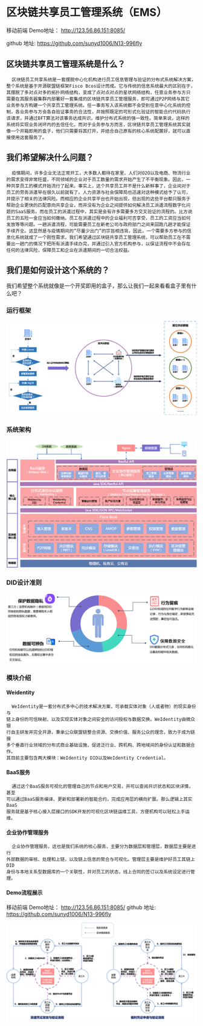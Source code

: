 # 区块链共享员工管理系统（EMS）

移动前端 Demo地址： http://123.56.86.151:8085/ 

github 地址:  https://github.com/sunyd1006/N13-996fly 



## 区块链共享员工管理系统是什么？

	  区块链员工共享系统是一套摆脱中心化机构进行员工信息管理与验证的分布式系统解决方案，
	整个系统是基于开源联盟链框架Fisco Bcos设计而成。它与传统的信息系统最大的区别在于，
	其摆脱了多对点对多的拓扑网络结构，变成了点对点对点的星状网络结构，任意业务参与方只
	需要在其服务器集群内部署好一套集成的区块链共享员工管理服务，即可通过P2P网络与其它
	业务参与方构建一个共享员工管理系统。任一事务写入该系统都不会受到任意中心化系统的控
	制，各业务参与方会各自验证事务的合法性，并按照既定的可形式化验证的智能合约代码执行
	该请求，并通过BFT算法对该事务达成共识，维护分布式系统的强一致性。简单来说，这样的
	系统将实现业务闭环内的去信任化，而对于业务参与方而言，区块链共享员工管理系统其实就
	像一个开箱即用的盒子，他们只需要将其打开，并结合自己原有的核心系统配置好，就可以直
	接使用这套服务了。

## 我们希望解决什么问题？
	  疫情期间，许多企业无法正常开工，大多数人都待在家里，人们对O2O以及电商、物流行业
	的需求变得非常旺盛，不同领域的企业对于员工数量的需求开始产生了不平衡现象。因此，一
	种共享员工的模式开始流行了起来。事实上，这个共享员工并不是什么新鲜事了，企业间对于
	员工的劳务派遣早在很久以前就有了。人力资源与社会保障局也迅速对这种模式给予了认可，
	并提示了相关的法律风险。而相应的企业共享平台也开始出现，但出现的这些平台都只服务于
	帮助企业更快的匹配意向共享企业，而并没有为企业之间提供如何解决员工派遣流程数字化问
	题的SaaS服务。而在员工的派遣过程中，其实是会有许多需要多方交叉验证的流程的。比方说
	员工的五险一金应当如何缴纳，员工在派遣过程中的企业福利可否享受，员工的工资应当如何
	发放等等问题。一趟派遣流程，可能需要员工在新老公司与政府部门之间来回跑几趟才能保证
	手续齐全。这显然是与疫情期间的“尽量少出门”的宗旨相违背。因此，一个需要多方参与的信
	息化系统就成了一个刚性需求，我们希望通过区块链共享员工管理系统，可以帮助员工在不需
	要出一趟门的情况下把所有派遣手续办完，并通过引入官方机构参与，以保证流程中不会存在
	任何的法律风险，保障员工和企业在派遣期间的一切合法权益。

## 我们是如何设计这个系统的？
我们希望整个系统就像是一个开奖即用的盒子，那么让我们一起来看看盒子里有什么吧？
### 运行框架
![Image text](.//photo/operation.png)
### 系统架构
![Image text](.//photo/photo1.png)
### DID设计准则
![Image text](.//photo/DID.png)
### 模块介绍
#### Weidentity
	  WeIdentity是一套分布式多中心的技术解决方案，可承载实体对象（人或者物）的现实身份与
	链上身份的可信映射、以及实现实体对象之间安全的访问授权与数据交换。WeIdentity由微众银
	行自主研发并完全开源，秉承公众联盟链整合资源、交换价值、服务公众的理念，致力于成为链接
	多个垂直行业领域的分布式商业基础设施，促进泛行业、跨机构、跨地域间的身份认证和数据合作。
	其目前主要包含两大模块：WeIdentity DID以及WeIdentity Credential。

#### BaaS服务
	  通过这个BaaS服务可视化的管理自己的节点和用户交易，并可以查阅共识状态和区块详情，甚至
	可以通过BaaS服务编译、更新和部署新的智能合约，完成应用层的横向扩展。那么逻辑上其实BaaS
	服务就是基于核心接入层接口的SDK开发的可视化区块链运维工具，方便机构可以轻松上手运维。

#### 企业协作管理服务
      企业协作管理服务，这也是我们系统的核心服务，主要分为数据层和管理层，数据层主要是进行
    外部数据的审核、处理和上链，以及链上信息的聚合与可视化。管理层主要是维护好员工其链上DID
    身份与本地关系型数据库的一个关联性，并对员工的状态，线上合同的签订以及系统设定进行管理。

#### Demo流程展示

移动前端 Demo地址： http://123.56.86.151:8085/ 
github 地址: https://github.com/sunyd1006/N13-996fly 

![Image text](.//photo/demo.png)
